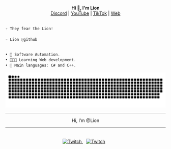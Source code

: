 <p align='center'>
  <b>Hi 👋, I'm Lion</b><br>
  <a href="https://discord.gg/stoppados">Discord</a> |
  <a href="https://www.youtube.com/channel/UCmxl6u47AZmJC1x7RC_JdCw">YouTube</a> |
  <a href="https://www.tiktok.com/@lionfivem">TikTok</a> |
   <a href="https://fir3.cc/lion7">Web</a> 



```py

◦ They fear the Lion!

◦ Lion @github

```
```csharp

• 🤖 Software Automation.
• 👨🏻‍💻 Learning Web development.
• 🌟 Main languages: C# and C++.
```

<div align="center">
  <img  src="https://github.com/1999AZZAR/1999AZZAR/blob/main/resources/img/grid-snake.svg"
       alt="snake" /></a>
</div>


--------------------------------------
										
 <p align="center"> Hi, I’m @Lion

--------------------------------------

<div align='center'>
  <div style='display: inline-block; margin: 10px;'>
    <a href='https://simpleicons.now.sh/twitch/6366f1'>
      <img alt='Twitch' width='20px' src='https://simpleicons.vercel.app/twitch/6366f1' />
    </a>


  <div style='display: inline-block; margin: 10px;'>
    <a href='https://simpleicons.now.sh/twitch/6366f1'>
      <img alt='Twitch' width='20px' src='https://simpleicons.vercel.app/twitch/6366f1' />
    </a>
  </div>
</div>

 

